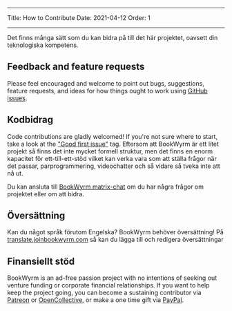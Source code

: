 - - -
Title: How to Contribute Date: 2021-04-12 Order: 1
- - -

Det finns många sätt som du kan bidra på till det här projektet, oavsett din teknologiska kompetens.

## Feedback and feature requests
Please feel encouraged and welcome to point out bugs, suggestions, feature requests, and ideas for how things ought to work using [GitHub issues](https://github.com/bookwyrm-social/bookwyrm/issues).

## Kodbidrag
Code contributions are gladly welcomed! If you're not sure where to start, take a look at the ["Good first issue"](https://github.com/bookwyrm-social/bookwyrm/issues?q=is%3Aissue+is%3Aopen+label%3A%22good+first+issue%22) tag. Eftersom att BookWyrm är ett litet projekt så finns det inte mycket formell struktur, men det finns en enorm kapacitet för ett-till-ett-stöd vilket kan verka vara som att ställa frågor när det passar, parprogrammering, videochatter och så vidare så tveka inte att nå ut.

Du kan ansluta till [BookWyrm matrix-chat](https://app.element.io/#/room/#bookwyrm:matrix.org) om du har några frågor om projektet eller om att bidra.

## Översättning
Kan du något språk förutom Engelska? BookWyrm behöver översättning! På [translate.joinbookwyrm.com](http://translate.joinbookwyrm.com/) så kan du lägga till och redigera översättningar

## Finansiellt stöd
BookWyrm is an ad-free passion project with no intentions of seeking out venture funding or corporate financial relationships. If you want to help keep the project going, you can become a sustaining contributor via [Patreon](https://www.patreon.com/bookwyrm) or [OpenCollective](https://opencollective.com/bookwyrm), or make a one time gift via [PayPal](https://paypal.me/oulipo).
